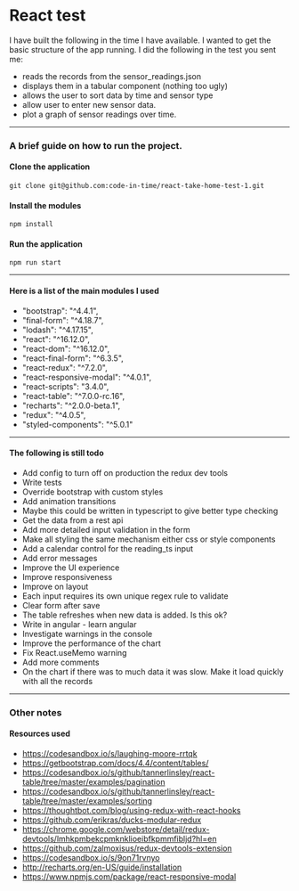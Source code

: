 # React test

I have built the following in the time I have available.
I wanted to get the basic structure of the app running.
I did the following in the test you sent me:
 - reads the records from the sensor_readings.json
 - displays them in a tabular component (nothing too ugly)
 - allows the user to sort data by time and sensor type
 - allow user to enter new sensor data.
 - plot a graph of sensor readings over time.


-----------
### A brief guide on how to run the project.

#### Clone the application
```
git clone git@github.com:code-in-time/react-take-home-test-1.git
```

#### Install the modules
``` 
npm install
```

#### Run the application
``` 
npm run start
```
-----------

 #### Here is a list of the main modules I used
  - "bootstrap": "^4.4.1",
  - "final-form": "^4.18.7",
  - "lodash": "^4.17.15",
  - "react": "^16.12.0",
  - "react-dom": "^16.12.0",
  - "react-final-form": "^6.3.5",
  - "react-redux": "^7.2.0",
  - "react-responsive-modal": "^4.0.1",
  - "react-scripts": "3.4.0",
  - "react-table": "^7.0.0-rc.16",
  - "recharts": "^2.0.0-beta.1",
  - "redux": "^4.0.5",
  - "styled-components": "^5.0.1"

-----------

#### The following is still todo
- Add config to turn off on production the redux dev tools
- Write tests
- Override bootstrap with custom styles
- Add animation transitions
- Maybe this could be written in typescript to give better type checking
- Get the data from a rest api
- Add more detailed input validation in the form
- Make all styling the same mechanism either css or style components
- Add a calendar control for the reading_ts input
- Add error messages
- Improve the UI experience
- Improve responsiveness
- Improve on layout
- Each input requires its own unique regex rule to validate
- Clear form after save
- The table refreshes when new data is added. Is this ok?
- Write in angular - learn angular
- Investigate warnings in the console
- Improve the performance of the chart
- Fix React.useMemo warning
- Add more comments
- On the chart if there was to much data it was slow. Make it load quickly with all the records

-----------
### Other notes

 #### Resources used
- https://codesandbox.io/s/laughing-moore-rrtqk
- https://getbootstrap.com/docs/4.4/content/tables/
- https://codesandbox.io/s/github/tannerlinsley/react-table/tree/master/examples/pagination
- https://codesandbox.io/s/github/tannerlinsley/react-table/tree/master/examples/sorting
- https://thoughtbot.com/blog/using-redux-with-react-hooks
- https://github.com/erikras/ducks-modular-redux
- https://chrome.google.com/webstore/detail/redux-devtools/lmhkpmbekcpmknklioeibfkpmmfibljd?hl=en
- https://github.com/zalmoxisus/redux-devtools-extension
- https://codesandbox.io/s/9on71rvnyo
- http://recharts.org/en-US/guide/installation
- https://www.npmjs.com/package/react-responsive-modal
